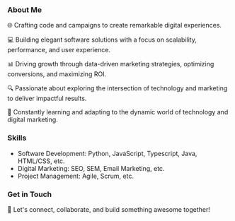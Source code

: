 ### About Me

🌐 Crafting code and campaigns to create remarkable digital experiences.

💻 Building elegant software solutions with a focus on scalability, performance, and user experience.

📊 Driving growth through data-driven marketing strategies, optimizing conversions, and maximizing ROI.

🔍 Passionate about exploring the intersection of technology and marketing to deliver impactful results.

🌱 Constantly learning and adapting to the dynamic world of technology and digital marketing.


### Skills

- Software Development: Python, JavaScript, Typescript, Java, HTML/CSS, etc.
- Digital Marketing: SEO, SEM, Email Marketing, etc.
- Project Management: Agile, Scrum, etc.

### Get in Touch

🌟 Let's connect, collaborate, and build something awesome together!
